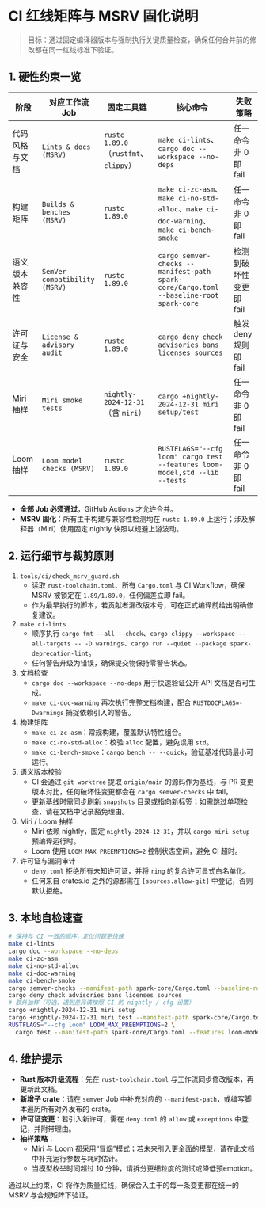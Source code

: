 # CI 红线矩阵与 MSRV 固化说明

> 目标：通过固定编译器版本与强制执行关键质量检查，确保任何合并前的修改都在同一红线标准下验证。

## 1. 硬性约束一览

| 阶段 | 对应工作流 Job | 固定工具链 | 核心命令 | 失败策略 |
| --- | --- | --- | --- | --- |
| 代码风格与文档 | `Lints & docs (MSRV)` | `rustc 1.89.0`（`rustfmt`、`clippy`） | `make ci-lints`、`cargo doc --workspace --no-deps` | 任一命令非 0 即 fail |
| 构建矩阵 | `Builds & benches (MSRV)` | `rustc 1.89.0` | `make ci-zc-asm`、`make ci-no-std-alloc`、`make ci-doc-warning`、`make ci-bench-smoke` | 任一命令非 0 即 fail |
| 语义版本兼容性 | `SemVer compatibility (MSRV)` | `rustc 1.89.0` | `cargo semver-checks --manifest-path spark-core/Cargo.toml --baseline-root spark-core` | 检测到破坏性变更即 fail |
| 许可证与安全 | `License & advisory audit` | `rustc 1.89.0` | `cargo deny check advisories bans licenses sources` | 触发 deny 规则即 fail |
| Miri 抽样 | `Miri smoke tests` | `nightly-2024-12-31`（含 `miri`） | `cargo +nightly-2024-12-31 miri setup/test` | 任一命令非 0 即 fail |
| Loom 抽样 | `Loom model checks (MSRV)` | `rustc 1.89.0` | `RUSTFLAGS="--cfg loom" cargo test --features loom-model,std --lib --tests` | 任一命令非 0 即 fail |

- **全部 Job 必须通过**，GitHub Actions 才允许合并。
- **MSRV 固化**：所有主干构建与兼容性检测均在 `rustc 1.89.0` 上运行；涉及解释器（Miri）使用固定 nightly 快照以规避上游波动。

## 2. 运行细节与裁剪原则

1. `tools/ci/check_msrv_guard.sh`
   - 读取 `rust-toolchain.toml`、所有 `Cargo.toml` 与 CI Workflow，确保 MSRV 被锁定在 `1.89/1.89.0`，任何偏差立即 fail。
   - 作为最早执行的脚本，若贡献者漏改版本号，可在正式编译前给出明确修复建议。
2. `make ci-lints`
   - 顺序执行 `cargo fmt --all --check`、`cargo clippy --workspace --all-targets -- -D warnings`、`cargo run --quiet --package spark-deprecation-lint`。
   - 任何警告升级为错误，确保提交物保持零警告状态。
3. 文档检查
   - `cargo doc --workspace --no-deps` 用于快速验证公开 API 文档是否可生成。
   - `make ci-doc-warning` 再次执行完整文档构建，配合 `RUSTDOCFLAGS=-Dwarnings` 捕捉依赖引入的警告。
4. 构建矩阵
   - `make ci-zc-asm`：常规构建，覆盖默认特性组合。
   - `make ci-no-std-alloc`：校验 `alloc` 配置，避免误用 `std`。
   - `make ci-bench-smoke`：`cargo bench -- --quick`，验证基准代码最小可运行。
5. 语义版本校验
   - CI 会通过 `git worktree` 提取 `origin/main` 的源码作为基线，与 PR 变更版本对比，任何破坏性变更都会在 `cargo semver-checks` 中 fail。
   - 更新基线时需同步刷新 `snapshots` 目录或指向新标签；如需跳过单项检查，请在文档中记录豁免理由。
6. Miri / Loom 抽样
   - Miri 依赖 nightly，固定 `nightly-2024-12-31`，并以 `cargo miri setup` 预编译运行时。
   - Loom 使用 `LOOM_MAX_PREEMPTIONS=2` 控制状态空间，避免 CI 超时。
7. 许可证与漏洞审计
   - `deny.toml` 拒绝所有未知许可证，并将 `ring` 的复合许可显式白名单化。
   - 任何来自 crates.io 之外的源都需在 `[sources.allow-git]` 中登记，否则默认拒绝。

## 3. 本地自检速查

```bash
# 保持与 CI 一致的顺序，定位问题更快速
make ci-lints
cargo doc --workspace --no-deps
make ci-zc-asm
make ci-no-std-alloc
make ci-doc-warning
make ci-bench-smoke
cargo semver-checks --manifest-path spark-core/Cargo.toml --baseline-root spark-core
cargo deny check advisories bans licenses sources
# 额外抽样（可选，遇到差异请按照 CI 的 nightly / cfg 设置）
cargo +nightly-2024-12-31 miri setup
cargo +nightly-2024-12-31 miri test --manifest-path spark-core/Cargo.toml --features std
RUSTFLAGS="--cfg loom" LOOM_MAX_PREEMPTIONS=2 \
  cargo test --manifest-path spark-core/Cargo.toml --features loom-model,std --lib --tests
```

## 4. 维护提示

- **Rust 版本升级流程**：先在 `rust-toolchain.toml` 与工作流同步修改版本，再更新此文档。
- **新增子 crate**：请在 `semver` Job 中补充对应的 `--manifest-path`，或编写脚本遍历所有对外发布的 crate。
- **许可证变更**：若引入新许可，需在 `deny.toml` 的 `allow` 或 `exceptions` 中登记，并附带理由。
- **抽样策略**：
  - Miri 与 Loom 都采用“冒烟”模式；若未来引入更全面的模型，请在此文档中补充运行参数与耗时估计。
  - 当模型枚举时间超过 10 分钟，请拆分更细粒度的测试或降低预emption。

通过以上约束，CI 将作为质量红线，确保合入主干的每一条变更都在统一的 MSRV 与合规矩阵下验证。
